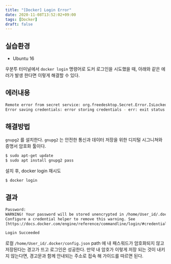 ```yaml
---
title: "[Docker] Login Error"
date: 2020-11-08T13:52:02+09:00
tags: [Docker]
draft: false
---
```

## 실습환경

- Ubuntu 16

우분투 터미널에서 `docker login` 명령어로 도커 로그인을 시도했을 때, 아래와 같은 에러가 발생 한다면 이렇게 해결할 수 있다.

## 에러내용

```bash
Remote error from secret service: org.freedesktop.Secret.Error.IsLocked: Cannot create an item in a locked collection
Error saving credentials: error storing credentials - err: exit status 1, out Cannot create an item in a locked collection.
```

## 해결방법

`gnupg2` 를 설치한다. `gnupg2` 는 안전한 통신과 데이터 저장을 위한 디지털 시그니쳐와 증명서 암호화 툴이다. 

```bash
$ sudo apt-get update
$ sudo apt install gnupg2 pass
```

설치 후,  docker login 재시도

```bash
$ docker login
```

## 결과

```bash
Password:
WARNING! Your password will be stored unencrypted in /home/User_id/.docker/config.json.
Configure a credential helper to remove this warning. See
[https://docs.docker.com/engine/reference/commandline/login/#credentials-store](https://docs.docker.com/engine/reference/commandline/login/#credentials-store)

Login Succeeded
```

로컬 `/home/User_id/.docker/config.json` path 에 내 패스워드가 암호화되지 않고 저장된다는 경고가 뜨고 로그인은 성공한다. 만약 내 암호가 이렇게 저장 되는 것이 내키지 않는다면, 경고문과 함께 안내되는 주소로 접속 해 가이드를 따르면 된다.


